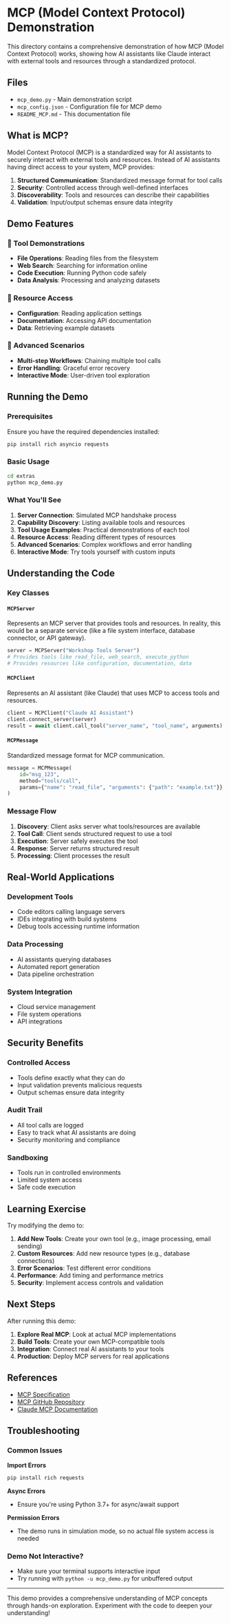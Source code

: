 
# MCP (Model Context Protocol) Demonstration

This directory contains a comprehensive demonstration of how MCP (Model Context Protocol) works, showing how AI assistants like Claude interact with external tools and resources through a standardized protocol.

## Files

- `mcp_demo.py` - Main demonstration script
- `mcp_config.json` - Configuration file for MCP demo
- `README_MCP.md` - This documentation file

## What is MCP?

Model Context Protocol (MCP) is a standardized way for AI assistants to securely interact with external tools and resources. Instead of AI assistants having direct access to your system, MCP provides:

1. **Structured Communication**: Standardized message format for tool calls
2. **Security**: Controlled access through well-defined interfaces
3. **Discoverability**: Tools and resources can describe their capabilities
4. **Validation**: Input/output schemas ensure data integrity

## Demo Features

### 🔧 Tool Demonstrations
- **File Operations**: Reading files from the filesystem
- **Web Search**: Searching for information online
- **Code Execution**: Running Python code safely
- **Data Analysis**: Processing and analyzing datasets

### 📄 Resource Access
- **Configuration**: Reading application settings
- **Documentation**: Accessing API documentation
- **Data**: Retrieving example datasets

### 🚀 Advanced Scenarios
- **Multi-step Workflows**: Chaining multiple tool calls
- **Error Handling**: Graceful error recovery
- **Interactive Mode**: User-driven tool exploration

## Running the Demo

### Prerequisites

Ensure you have the required dependencies installed:

```bash
pip install rich asyncio requests
```

### Basic Usage

```bash
cd extras
python mcp_demo.py
```

### What You'll See

1. **Server Connection**: Simulated MCP handshake process
2. **Capability Discovery**: Listing available tools and resources
3. **Tool Usage Examples**: Practical demonstrations of each tool
4. **Resource Access**: Reading different types of resources
5. **Advanced Scenarios**: Complex workflows and error handling
6. **Interactive Mode**: Try tools yourself with custom inputs

## Understanding the Code

### Key Classes

#### `MCPServer`
Represents an MCP server that provides tools and resources. In reality, this would be a separate service (like a file system interface, database connector, or API gateway).

```python
server = MCPServer("Workshop Tools Server")
# Provides tools like read_file, web_search, execute_python
# Provides resources like configuration, documentation, data
```

#### `MCPClient`
Represents an AI assistant (like Claude) that uses MCP to access tools and resources.

```python
client = MCPClient("Claude AI Assistant")
client.connect_server(server)
result = await client.call_tool("server_name", "tool_name", arguments)
```

#### `MCPMessage`
Standardized message format for MCP communication.

```python
message = MCPMessage(
    id="msg_123",
    method="tools/call",
    params={"name": "read_file", "arguments": {"path": "example.txt"}}
)
```

### Message Flow

1. **Discovery**: Client asks server what tools/resources are available
2. **Tool Call**: Client sends structured request to use a tool
3. **Execution**: Server safely executes the tool
4. **Response**: Server returns structured result
5. **Processing**: Client processes the result

## Real-World Applications

### Development Tools
- Code editors calling language servers
- IDEs integrating with build systems
- Debug tools accessing runtime information

### Data Processing
- AI assistants querying databases
- Automated report generation
- Data pipeline orchestration

### System Integration
- Cloud service management
- File system operations
- API integrations

## Security Benefits

### Controlled Access
- Tools define exactly what they can do
- Input validation prevents malicious requests
- Output schemas ensure data integrity

### Audit Trail
- All tool calls are logged
- Easy to track what AI assistants are doing
- Security monitoring and compliance

### Sandboxing
- Tools run in controlled environments
- Limited system access
- Safe code execution

## Learning Exercise

Try modifying the demo to:

1. **Add New Tools**: Create your own tool (e.g., image processing, email sending)
2. **Custom Resources**: Add new resource types (e.g., database connections)
3. **Error Scenarios**: Test different error conditions
4. **Performance**: Add timing and performance metrics
5. **Security**: Implement access controls and validation

## Next Steps

After running this demo:

1. **Explore Real MCP**: Look at actual MCP implementations
2. **Build Tools**: Create your own MCP-compatible tools
3. **Integration**: Connect real AI assistants to your tools
4. **Production**: Deploy MCP servers for real applications

## References

- [MCP Specification](https://spec.modelcontextprotocol.io/)
- [MCP GitHub Repository](https://github.com/modelcontextprotocol)
- [Claude MCP Documentation](https://docs.anthropic.com/en/docs/build-with-claude/computer-use)

## Troubleshooting

### Common Issues

**Import Errors**
```bash
pip install rich requests
```

**Async Errors**
- Ensure you're using Python 3.7+ for async/await support

**Permission Errors**
- The demo runs in simulation mode, so no actual file system access is needed

### Demo Not Interactive?
- Make sure your terminal supports interactive input
- Try running with `python -u mcp_demo.py` for unbuffered output

---

This demo provides a comprehensive understanding of MCP concepts through hands-on exploration. Experiment with the code to deepen your understanding!
